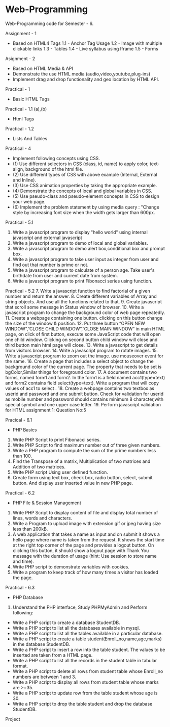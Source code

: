 # Web-Programming
Web-Programming code for Semester - 6.

Assignment - 1 
- Based on HTML4 Tags
1.1 - Anchor Tag Usage
1.2 - Image with multiple clickable links
1.3 - Tables
1.4 - Live syllabus using Iframe 
1.5 - Forms

Asignment - 2
- Based on HTML Media & API
- Demonstrate the use HTML media (audio,video,youtube,plug-ins)
- Implement drag and drop functionality and geo location by HTML API.

Practical - 1
- Basic HTML Tags

Practical - 1.1 (a),(b)
- Html Tags

Practical - 1.2
- Lists And Tables

Practical - 4
- Implement following concepts using CSS.
- (1) Use different selectors in CSS (class, id, name) to apply color, text-align, background of the html file.
- (2) Use different types of CSS with above example (Internal, External and Inline).
- (3) Use CSS animation properties by taking the appropriate example.
- (4) Demonstrate the concepts of local and global variables in CSS.
- (5) Use pseudo-class and pseudo-element concepts in CSS to design your web page.
- (6) Implement the problem statement by using media query : "Change style by increasing font size when the width gets larger than 600px.

Practical - 5.1
1. Write a javascript program to display "hello world" using internal javascript and external javascript
2. Write a javascript program to demo of local and global variables.
3. Write a javascript program to demo alert box,conditional box and prompt box.
4. Write a javascript program to take user input as integer from user and find out that number is prime or not.
5. Write a javascript program to calculate of a person age. Take user's birthdate from user and current date from system.
6. Write a javascript program to print Fibonacci series using function.

Practical - 5.2
7. Write a javascript function to find factorial of a given number and return the answer.
8. Create different variables of Array and string objects. And use all the functions related to that.
9. Create javascript that scroll some message in Status window of browser.
10. Write a javascript program to change the background color of web page repeatedly.
11. Create a webpage containing one button. clicking on this button change the size of the window & position.
12. Put three button “OPEN NEW WINDOW”,”CLOSE CHILD WINDOW”,”CLOSE MAIN WINDOW” in main HTML page, on click of first button, execute some JavaScript code that will open one child window. Clicking on second button child window will close and third button main html page will close.
13. Write a javascript to get details from visitors browser.
14. Write a javascript program to rotate images.
15. Write a javascript program to zoom out the image. use mouseover event for the same. 
16. Create a page that includes a select object to change the background color of the current page.
The property that needs to be set is bgColor,Similar things for foreground color.
17. A document contains two forms, named form1 and form2. In the form1 is a field named
acc1(type=text) and form2 contains field select(type=text). Write a program that will copy
values of acc1 to select .
18. Create a webpage contains two textbox as userid and password and one submit button. Check
for validation for userid as mobile number and password should contains minimum 8
character,with special symbol and one upper case letter.
19. Perform javascript validation for HTML assignment 1: Question No:5

Pracical - 6.1
- PHP Basics
1) Write PHP Script to print Fibonacci series.
2) Write PHP Script to find maximum number out of three given numbers.
3) Write a PHP program to compute the sum of the prime numbers less than 100.
4) Find the Transpose of a matrix, Multiplication of two matrices and Addition of two matrices.
5) Write PHP script Using user defined function.
6) Create form using text box, check box, radio button, select, submit button. And display user inserted value in new PHP page.

Practical - 6.2 
- PHP File & Session Management
1) Write PHP Script to display content of file and display total number of lines, words and characters.
2) Write a Program to upload image with extension gif or jpeg having size less than 200kB.
3) A web application that takes a name as input and on submit it shows a hello page where name is taken from the request. It shows the start time at the right top corner of the page and provides a logout button. On clicking this button, it should show a logout page with Thank You message with the duration of usage (hint: Use session to store name and time).
4) Write PHP script to demonstrate variables with cookies.
5) Write a program to keep track of how many times a visitor has loaded the page.

Practical - 6.3
- PHP Database
1) Understand the PHP interface, Study PHPMyAdmin and Perform following: 
- Write a PHP script to create a database StudentDB.
- Write a PHP script to list all the databases available in mysql.
- Write a PHP script to list all the tables available in a particular database.
- Write a PHP script to create a table student(Enroll_no,name,age,marks) in the database StudentDB.
- Write a PHP script to insert a row into the table student. The values to be inserted are taken from a HTML page.
- Write a PHP script to list all the records in the student table in tabular format.
- Write a PHP script to delete all rows from student table whose Enroll_no numbers are between 1 and 3.
- Write a PHP script to display all rows from student table whose marks are >=35.
- Write a PHP script to update row from the table student whose age is 30.
- Write a PHP script to drop the table student and drop the database StudentDB.

Project
